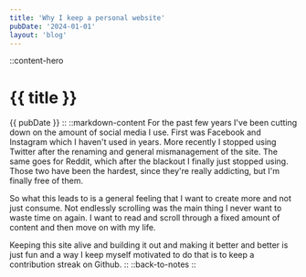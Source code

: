 ```yaml
---
title: 'Why I keep a personal website'
pubDate: '2024-01-01'
layout: 'blog'
---
```

::content-hero
# {{ title }}
{{ pubDate }}
::
::markdown-content
For the past few years I've been cutting down on the amount of social media I use.
First was Facebook and Instagram which I haven't used in years.
More recently I stopped using Twitter after the renaming and general mismanagement of the site. 
The same goes for Reddit, which after the blackout I finally just stopped using.
Those two have been the hardest, since they're really addicting, but I'm finally free of them.

So what this leads to is a general feeling that I want to create more and not just consume.
Not endlessly scrolling was the main thing I never want to waste time on again.
I want to read and scroll through a fixed amount of content and then move on with my life.

Keeping this site alive and building it out and making it better and better is just fun and a way I keep myself motivated to do that is to keep a contribution streak on Github.
::
::back-to-notes
::